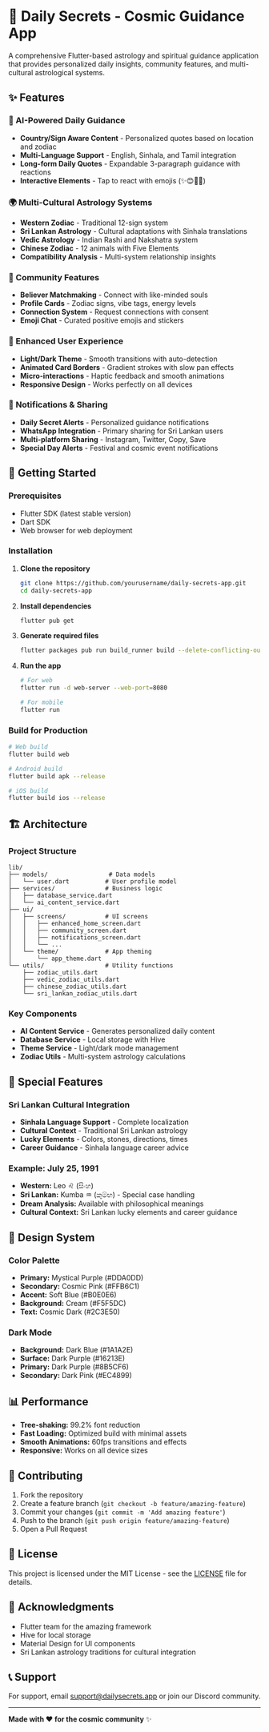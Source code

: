 # 🌟 Daily Secrets - Cosmic Guidance App

A comprehensive Flutter-based astrology and spiritual guidance application that provides personalized daily insights, community features, and multi-cultural astrological systems.

## ✨ Features

### 🔮 AI-Powered Daily Guidance
- **Country/Sign Aware Content** - Personalized quotes based on location and zodiac
- **Multi-Language Support** - English, Sinhala, and Tamil integration
- **Long-form Daily Quotes** - Expandable 3-paragraph guidance with reactions
- **Interactive Elements** - Tap to react with emojis (✨😊🙏💖)

### 🌍 Multi-Cultural Astrology Systems
- **Western Zodiac** - Traditional 12-sign system
- **Sri Lankan Astrology** - Cultural adaptations with Sinhala translations
- **Vedic Astrology** - Indian Rashi and Nakshatra system
- **Chinese Zodiac** - 12 animals with Five Elements
- **Compatibility Analysis** - Multi-system relationship insights

### 👥 Community Features
- **Believer Matchmaking** - Connect with like-minded souls
- **Profile Cards** - Zodiac signs, vibe tags, energy levels
- **Connection System** - Request connections with consent
- **Emoji Chat** - Curated positive emojis and stickers

### 📱 Enhanced User Experience
- **Light/Dark Theme** - Smooth transitions with auto-detection
- **Animated Card Borders** - Gradient strokes with slow pan effects
- **Micro-interactions** - Haptic feedback and smooth animations
- **Responsive Design** - Works perfectly on all devices

### 🔔 Notifications & Sharing
- **Daily Secret Alerts** - Personalized guidance notifications
- **WhatsApp Integration** - Primary sharing for Sri Lankan users
- **Multi-platform Sharing** - Instagram, Twitter, Copy, Save
- **Special Day Alerts** - Festival and cosmic event notifications

## 🚀 Getting Started

### Prerequisites
- Flutter SDK (latest stable version)
- Dart SDK
- Web browser for web deployment

### Installation

1. **Clone the repository**
   ```bash
   git clone https://github.com/yourusername/daily-secrets-app.git
   cd daily-secrets-app
   ```

2. **Install dependencies**
   ```bash
   flutter pub get
   ```

3. **Generate required files**
   ```bash
   flutter packages pub run build_runner build --delete-conflicting-outputs
   ```

4. **Run the app**
   ```bash
   # For web
   flutter run -d web-server --web-port=8080
   
   # For mobile
   flutter run
   ```

### Build for Production

```bash
# Web build
flutter build web

# Android build
flutter build apk --release

# iOS build
flutter build ios --release
```

## 🏗️ Architecture

### Project Structure
```
lib/
├── models/                 # Data models
│   └── user.dart          # User profile model
├── services/              # Business logic
│   ├── database_service.dart
│   └── ai_content_service.dart
├── ui/
│   ├── screens/           # UI screens
│   │   ├── enhanced_home_screen.dart
│   │   ├── community_screen.dart
│   │   ├── notifications_screen.dart
│   │   └── ...
│   └── theme/             # App theming
│       └── app_theme.dart
└── utils/                 # Utility functions
    ├── zodiac_utils.dart
    ├── vedic_zodiac_utils.dart
    ├── chinese_zodiac_utils.dart
    └── sri_lankan_zodiac_utils.dart
```

### Key Components

- **AI Content Service** - Generates personalized daily content
- **Database Service** - Local storage with Hive
- **Theme Service** - Light/dark mode management
- **Zodiac Utils** - Multi-system astrology calculations

## 🌟 Special Features

### Sri Lankan Cultural Integration
- **Sinhala Language Support** - Complete localization
- **Cultural Context** - Traditional Sri Lankan astrology
- **Lucky Elements** - Colors, stones, directions, times
- **Career Guidance** - Sinhala language career advice

### Example: July 25, 1991
- **Western:** Leo ♌ (සිංහ)
- **Sri Lankan:** Kumba ♒ (කුම්භ) - Special case handling
- **Dream Analysis:** Available with philosophical meanings
- **Cultural Context:** Sri Lankan lucky elements and career guidance

## 🎨 Design System

### Color Palette
- **Primary:** Mystical Purple (#DDA0DD)
- **Secondary:** Cosmic Pink (#FFB6C1)
- **Accent:** Soft Blue (#B0E0E6)
- **Background:** Cream (#F5F5DC)
- **Text:** Cosmic Dark (#2C3E50)

### Dark Mode
- **Background:** Dark Blue (#1A1A2E)
- **Surface:** Dark Purple (#16213E)
- **Primary:** Dark Purple (#8B5CF6)
- **Secondary:** Dark Pink (#EC4899)

## 📊 Performance

- **Tree-shaking:** 99.2% font reduction
- **Fast Loading:** Optimized build with minimal assets
- **Smooth Animations:** 60fps transitions and effects
- **Responsive:** Works on all device sizes

## 🤝 Contributing

1. Fork the repository
2. Create a feature branch (`git checkout -b feature/amazing-feature`)
3. Commit your changes (`git commit -m 'Add amazing feature'`)
4. Push to the branch (`git push origin feature/amazing-feature`)
5. Open a Pull Request

## 📝 License

This project is licensed under the MIT License - see the [LICENSE](LICENSE) file for details.

## 🙏 Acknowledgments

- Flutter team for the amazing framework
- Hive for local storage
- Material Design for UI components
- Sri Lankan astrology traditions for cultural integration

## 📞 Support

For support, email support@dailysecrets.app or join our Discord community.

---

**Made with ❤️ for the cosmic community** ✨